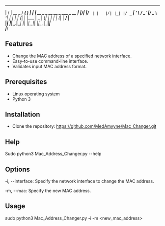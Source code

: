 
 
 
 
 
 __  __        ____ _ _   _                             
|  \/  | __ _ / ___( ) | | | __ _ _ __   __ _  ___ _ __ 
| |\/| |/ _` | |   |/| |_| |/ _` | '_ \ / _` |/ _ \ '__|
| |  | | (_| | |___  |  _  | (_| | | | | (_| |  __/ |   
|_|  |_|\__,_|\____| |_| |_|\__,_|_| |_|\__, |\___|_|   
                                        |___/           






                                        
                                        

## Features
- Change the MAC address of a specified network interface.
- Easy-to-use command-line interface.
- Validates input MAC address format.

## Prerequisites

- Linux operating system
- Python 3

## Installation

- Clone the repository:
   https://github.com/MedAmyyne/Mac_Changer.git

## Help

Sudo python3 Mac_Address_Changer.py --help

## Options
-i, --interface: Specify the network interface to change the MAC address.

-m, --mac: Specify the new MAC address.

## Usage

sudo python3 Mac_Address_Changer.py -i <interface> -m <new_mac_address>
